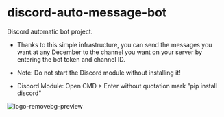 # discord-auto-message-bot
Discord automatic bot project.

* Thanks to this simple infrastructure, you can send the messages you want at any December to the channel you want on your server by entering the bot token and channel ID.

* Note: Do not start the Discord module without installing it!

* Discord Module: Open CMD > Enter without quotation mark "pip install discord" 


![logo-removebg-preview](https://github.com/user-attachments/assets/358fb5ea-2c0e-4b54-adef-c369ad8a9b3c)
